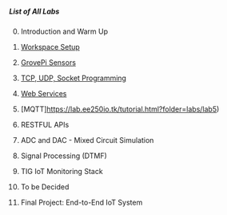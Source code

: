 

##### List of All Labs

0. Introduction and Warm Up
1. [Workspace Setup](https://lab.ee250io.tk/tutorial.html?folder=labs/lab1)
2. [GrovePi Sensors](https://lab.ee250io.tk/tutorial.html?folder=labs/lab2)
3. [TCP, UDP, Socket Programming](https://lab.ee250io.tk/tutorial.html?folder=labs/lab3)
4. [Web Services](https://lab.ee250io.tk/tutorial.html?folder=labs/lab4)
5. [MQTT]https://lab.ee250io.tk/tutorial.html?folder=labs/lab5)
6. RESTFUL APIs
7. ADC and DAC - Mixed Circuit Simulation
8. Signal Processing (DTMF)
9. TIG IoT Monitoring Stack
10. To be Decided

11. Final Project: End-to-End IoT System
